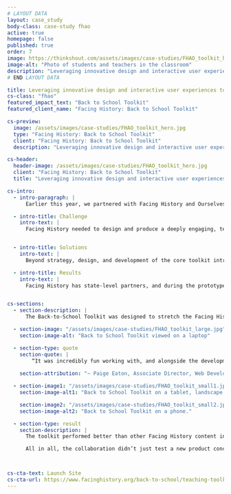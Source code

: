 ```yaml
---
# LAYOUT DATA
layout: case_study
body-class: case-study fhao
active: true
homepage: false
published: true
order: 7
image: https://thinkshout.com/assets/images/case-studies/FHAO_toolkit_hero.jpg
image-alt: "Photo of students and teachers in the classroom"
description: "Leveraging innovative design and interactive user experiences to provide teachers with impactful back to school lessons and activities."
# END LAYOUT DATA

title: Leveraging innovative design and interactive user experiences to provide teachers with impactful back to school lessons and activities.
cs-class: "fhao"
featured_impact_text: "Back to School Toolkit"
featured_client_name: "Facing History: Back to School Toolkit"

cs-preview:
  image: /assets/images/case-studies/FHAO_toolkit_hero.jpg
  type: "Facing History: Back to School Toolkit"
  client: "Facing History: Back to School Toolkit"
  description: "Leveraging innovative design and interactive user experiences to provide teachers with impactful back to school lessons and activities."

cs-header:
  header-image: /assets/images/case-studies/FHAO_toolkit_hero.jpg
  client: "Facing History: Back to School Toolkit"
  title: "Leveraging innovative design and interactive user experiences to provide teachers with impactful back to school lessons and activities."

cs-intro:
  - intro-paragraph: |
      Earlier this year, we partnered with Facing History and Ourselves to design, develop, and launch the Back-to-School Toolkit. Meant to expand Facing History’s reach with a very specific new audience— during one of the busiest and most critical times of the scholastic year—the toolkit required our strategists, designers, and developers to collaborate closely with Facing History every step of the way. Thanks to a close partnership, the product went from concept to launch in just under three months.

  - intro-title: Challenge
    intro-text: |
      Facing History needed to design and produce a deeply engaging, teacher-centered-resource for new teachers that could not only transform their own approach to teaching, but — by extension — the disposition and effectiveness of their classrooms themselves. The biggest challenge wouldn’t simply be the long-term metrics related to student outcomes, but the initial expansion of a new audience and subsequent engagement.


  - intro-title: Solutions
    intro-text: |
      Beyond strategy, design, and development of the core toolkit introduced by Facing History’s team, we also designed an engagement model that integrated automated SMS and email strategies in order to meet the engagement goals of their program and marketing teams. This balanced the need for quick, accessible tools for teachers during back to school week with key data acquisition requirements for Facing History.

  - intro-title: Results
    intro-text: |
      Facing History has state-level partners, and during the prototype period the toolkit performed better than other Facing History content in 9 of 12 states (75%), ranking significantly higher in traffic allocation. As importantly, those who used the toolkit skewed considerably younger than Facing History’s typical audience, with the largest group of users between the ages of 35-44. Finally, the toolkit itself garnered nearly **10 percent of the sites pageviews**, with the engagement model garnering the second-largest proportion of pageviews for toolkit’s new visitors.


cs-sections:
  - section-description: |
      The Back-to-School Toolkit was designed to stretch the Facing History and Ourselves brand to reflect the unique offerings of the product itself. The design leveraged a focused and warm color application, clean typography and engaging iconography, keeping in mind the goal of creating an end-product that was incredibly welcoming, engaging, and user-friendly. Using temperate colors and a clear hierarchy meant that users could navigate through an enormous amount of content without feeling overwhelmed. Creating custom icons to distinguish sections of content allowed users to identify sections and skip between them at any screen size. Meanwhile, the UX allowed users to truly customize their experience, with anchor links and a sticky menu to move around a lesson at all times, and the ability to move between lessons at all screen sizes.

  - section-image: "/assets/images/case-studies/FHAO_toolkit_large.jpg"
    section-image-alt: "Back to School Toolkit viewed on a laptop"

  - section-type: quote
    section-quote: |
        “It was incredibly fun working with, and alongside the development team at ThinkShout. They were great about incorporating me into their project process and I felt supported but also autonomous in maximizing our team's budget and resources with my time, using them to keep me unblocked and be a collective brain to troubleshoot more complex issues.”
        
    section-attribution: "~ Paige Eaton, Associate Director, Web Development"

  - section-image1: "/assets/images/case-studies/FHAO_toolkit_small1.jpg"
    section-image-alt1: "Back to School Toolkit on a tablet, landscape mode."

    section-image2: "/assets/images/case-studies/FHAO_toolkit_small2.jpg"
    section-image-alt2: "Back to School Toolkit on a phone."

  - section-type: result
    section-description: |
      The toolkit performed better than other Facing History content in 9 of 12 states where the organization operates. It also kept users on Facing History's site twice as long as other content, and 30% of users who interacted with it downloaded a resource (as opposed to 3.3% of those who did _not_ interact with the toolkit).

      All in all, the collaboration didn’t just test a new product concept for Facing History, but ThinkShout’s ability to collaborate effectively and efficiently within the organization’s established teams. So far, from qualitative feedback from their team, to these initial metrics, all signs point towards a resounding success.



cs-cta-text: Launch Site
cs-cta-url: https://www.facinghistory.org/back-to-school/teaching-toolkit/
---
```


